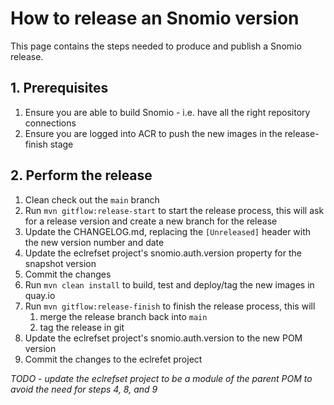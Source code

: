 # How to release an Snomio version

This page contains the steps needed to produce and publish a Snomio release.

## 1. Prerequisites

1. Ensure you are able to build Snomio - i.e. have all the right repository connections
2. Ensure you are logged into ACR to push the new images in the release-finish stage

## 2. Perform the release

1. Clean check out the `main` branch
2. Run `mvn gitflow:release-start` to start the release process, this will ask for a release version
   and create a new branch for the release
3. Update the CHANGELOG.md, replacing the `[Unreleased]` header with the new version number and date
4. Update the eclrefset project's snomio.auth.version property for the snapshot version
5. Commit the changes
6. Run `mvn clean install` to build, test and deploy/tag the new images in quay.io
7. Run `mvn gitflow:release-finish` to finish the release process, this will
    1. merge the release branch back into `main`
    2. tag the release in git
8. Update the eclrefset project's snomio.auth.version to the new POM version
9. Commit the changes to the eclrefet project

*TODO - update the eclrefset project to be a module of the parent POM to avoid the need for steps 4,
8, and 9*